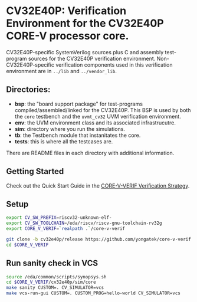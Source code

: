 # CV32E40P: Verification Environment for the CV32E40P CORE-V processor core.

CV32E40P-specific SystemVerilog sources plus C and assembly test-program sources for the CV32E40P verification environment.
Non-CV32E40P-specific verification components used in this verification environment are in `../lib` and `../vendor_lib`.

## Directories:
- **bsp**:   the "board support package" for test-programs compiled/assembled/linked for the CV32E40P.  This BSP is used by both the `core` testbench and the `uvmt_cv32` UVM verification environment.
- **env**:   the UVM environment class and its associated infrastrucutre.
- **sim**:   directory where you run the simulations.
- **tb**:    the Testbench module that instanitates the core.
- **tests**: this is where all the testcases are.

There are README files in each directory with additional information.

## Getting Started
Check out the Quick Start Guide in the [CORE-V-VERIF Verification Strategy](https://core-v-docs-verif-strat.readthedocs.io/en/latest/).

## Setup

```bash
export CV_SW_PREFIX=riscv32-unknown-elf-
export CV_SW_TOOLCHAIN=/eda/riscv/riscv-gnu-toolchain-rv32g
export CORE_V_VERIF=`realpath .`/core-v-verif

git clone -b cv32e40p/release https://github.com/yongatek/core-v-verif $CORE_V_VERIF
cd $CORE_V_VERIF
```

## Run sanity check in VCS 

```bash
source /eda/common/scripts/synopsys.sh
cd $CORE_V_VERIF/cv32e40p/sim/core
make sanity CUSTOM=. CV_SIMULATOR=vcs
make vcs-run-gui CUSTOM=. CUSTOM_PROG=hello-world CV_SIMULATOR=vcs
```
